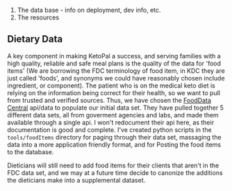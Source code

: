 1. The data base - info on deployment, dev info, etc.
2. The resources

## Dietary Data

A key component in making KetoPal a success, and serving families with a high quality, reliable and safe meal plans is the quality of the data for 'food items' (We are borrowing the FDC terminology of food item, in KDC they are just called 'foods', and synonyms we could have reasonably chosen include ingredient, or component). The patient who is on the medical keto diet is relying on the information being correct for their health, so we want to pull from trusted and verified sources. Thus, we have chosen the [FoodData Central](https://fdc.nal.usda.gov/index.html) api/data to populate our initial data set. They have pulled together 5 different data sets, all from goverment agencies and labs, and made them available through a single api. I won't redocument their api here, as their documentation is good and complete. I've created python scripts in the `tools/foodItems` directory for paging through their data set, massaging the data into a more application friendly format, and for Posting the food items to the database. 

Dieticians will still need to add food items for their clients that aren't in the FDC data set, and we may at a future time decide to canonize the additions the dieticians make into a supplemental dataset. 
